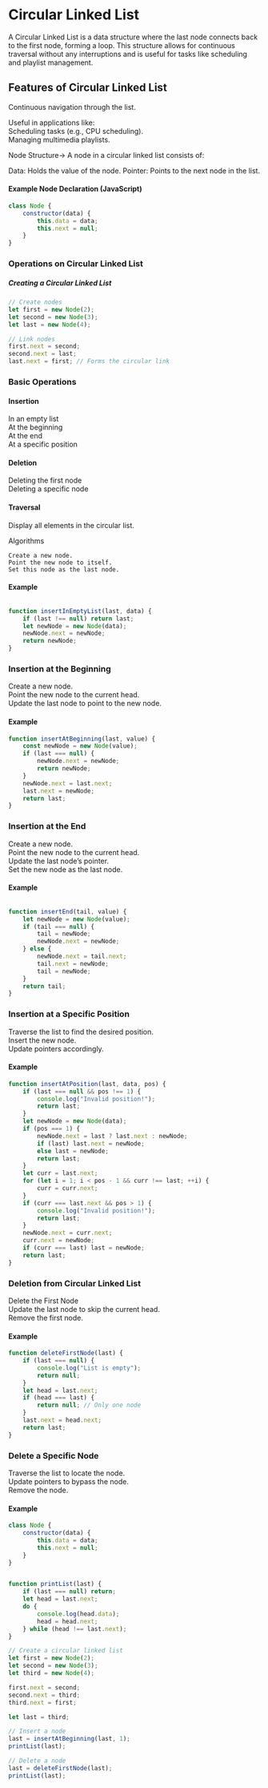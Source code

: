 # Circular Linked List
A Circular Linked List is a data structure where the last node connects back to the first node, forming a loop. This structure allows for continuous traversal without any interruptions and is useful for tasks like scheduling and playlist management.

## Features of Circular Linked List
Continuous navigation through the list. 

Useful in applications like:  
Scheduling tasks (e.g., CPU scheduling).  
Managing multimedia playlists. 

Node Structure->
A node in a circular linked list consists of:

Data: Holds the value of the node.
Pointer: Points to the next node in the list.
#### Example Node Declaration (JavaScript)
```javascript
class Node {
    constructor(data) {
        this.data = data;
        this.next = null;
    }
}
```
### Operations on Circular Linked List

##### Creating a Circular Linked List
```javascript
// Create nodes
let first = new Node(2);
let second = new Node(3);
let last = new Node(4);

// Link nodes
first.next = second;
second.next = last;
last.next = first; // Forms the circular link
```
### Basic Operations


#### Insertion  
In an empty list  
At the beginning  
At the end  
At a specific position     


#### Deletion  
Deleting the first node  
Deleting a specific node  

#### Traversal  
Display all elements in the circular list.

Algorithms
```Insertion in an Empty List
Create a new node.
Point the new node to itself.
Set this node as the last node.
```
#### Example 
```javascript

function insertInEmptyList(last, data) {
    if (last !== null) return last;
    let newNode = new Node(data);
    newNode.next = newNode;
    return newNode;
}
```
### Insertion at the Beginning
Create a new node.  
Point the new node to the current head.  
Update the last node to point to the new node.   
#### Example 
```javascript
function insertAtBeginning(last, value) {
    const newNode = new Node(value);
    if (last === null) {
        newNode.next = newNode;
        return newNode;
    }
    newNode.next = last.next;
    last.next = newNode;
    return last;
}
```
### Insertion at the End
Create a new node.  
Point the new node to the current head.  
Update the last node’s pointer.  
Set the new node as the last node.  
#### Example 
```javascript

function insertEnd(tail, value) {
    let newNode = new Node(value);
    if (tail === null) {
        tail = newNode;
        newNode.next = newNode;
    } else {
        newNode.next = tail.next;
        tail.next = newNode;
        tail = newNode;
    }
    return tail;
}
```
### Insertion at a Specific Position
Traverse the list to find the desired position.  
Insert the new node.  
Update pointers accordingly.  
#### Example 
```javascript
function insertAtPosition(last, data, pos) {
    if (last === null && pos !== 1) {
        console.log("Invalid position!");
        return last;
    }
    let newNode = new Node(data);
    if (pos === 1) {
        newNode.next = last ? last.next : newNode;
        if (last) last.next = newNode;
        else last = newNode;
        return last;
    }
    let curr = last.next;
    for (let i = 1; i < pos - 1 && curr !== last; ++i) {
        curr = curr.next;
    }
    if (curr === last.next && pos > 1) {
        console.log("Invalid position!");
        return last;
    }
    newNode.next = curr.next;
    curr.next = newNode;
    if (curr === last) last = newNode;
    return last;
}
```
### Deletion from Circular Linked List
Delete the First Node  
Update the last node to skip the current head.  
Remove the first node.  
#### Example 
```javascript
function deleteFirstNode(last) {
    if (last === null) {
        console.log("List is empty");
        return null;
    }
    let head = last.next;
    if (head === last) {
        return null; // Only one node
    }
    last.next = head.next;
    return last;
}
```
### Delete a Specific Node
Traverse the list to locate the node.  
Update pointers to bypass the node.  
Remove the node.  
#### Example  
```javascript
class Node {
    constructor(data) {
        this.data = data;
        this.next = null;
    }
}


function printList(last) {
    if (last === null) return;
    let head = last.next;
    do {
        console.log(head.data);
        head = head.next;
    } while (head !== last.next);
}

// Create a circular linked list
let first = new Node(2);
let second = new Node(3);
let third = new Node(4);

first.next = second;
second.next = third;
third.next = first;

let last = third;

// Insert a node
last = insertAtBeginning(last, 1);
printList(last);

// Delete a node
last = deleteFirstNode(last);
printList(last);
```
